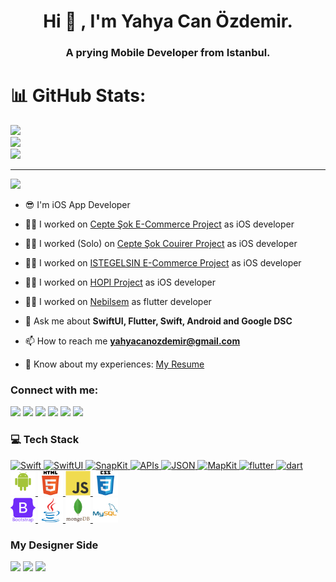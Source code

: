 
<!--
**yahyacanozdemir/yahyacanozdemir** is a ✨ _special_ ✨ repository because its `README.md` (this file) appears on your GitHub profile.

Here are some ideas to get you started:

- 🔭 I’m currently working on ...
- 🌱 I’m currently learning ...
- 👯 I’m looking to collaborate on ...
- 🤔 I’m looking for help with ...
- 💬 Ask me about ...
- 📫 How to reach me: ...
- 😄 Pronouns: ...
- ⚡ Fun fact: ...
-->

<h1 align="center">Hi 👋 , I'm Yahya Can Özdemir.</h1>
<h3 align="center">A prying Mobile Developer from Istanbul.</h3>

# 📊 GitHub Stats:
![](https://github-readme-stats.vercel.app/api?username=yahyacanozdemir&theme=dark&hide_border=false&include_all_commits=false&count_private=false)<br/>
![](https://github-readme-streak-stats.herokuapp.com/?user=yahyacanozdemir&theme=dark&hide_border=false)<br/>
![](https://github-readme-stats.vercel.app/api/top-langs/?username=yahyacanozdemir&theme=dark&hide_border=false&include_all_commits=false&count_private=false&layout=compact)

---
[![](https://visitcount.itsvg.in/api?id=yahyacanozdemir&icon=0&color=6)](https://visitcount.itsvg.in)

- 😎 I'm iOS App Developer

- 👌🏻 I worked on [Cepte Şok E-Commerce Project]([https://apps.apple.com/tr/app/cepte-şok-kurye/id6451101761?l=tr](https://apps.apple.com/tr/app/cepte-şok/id1234494259)) as iOS developer

- 👌🏻 I worked (Solo) on [Cepte Şok Couirer Project](https://apps.apple.com/tr/app/cepte-şok-kurye/id6451101761?l=tr) as iOS developer

- 👌🏻 I worked on [ISTEGELSIN E-Commerce Project](https://apps.apple.com/us/app/i-stegelsin-online-market/id1317811457) as iOS developer

- 👌🏻 I worked on [HOPI Project](https://apps.apple.com/us/app/hopi-app-of-shopping/id983886691) as iOS developer

- 👌🏻 I worked on [Nebilsem](https://www.nebilsem.com/) as flutter developer

- 💬 Ask me about **SwiftUI, Flutter, Swift, Android and Google DSC**

- 📫 How to reach me **yahyacanozdemir@gmail.com**

- 📄 Know about my experiences: [My Resume](https://drive.google.com/file/d/1-vRJtYvAfOkgoWrjiIkr2FjpX-Da4iyt/view?usp=sharing)

<h3 align="left">Connect with me:</h3>
<p align="left">
<a href="https://linkedin.com/in/yahyacanozdemir" target="blank"><img src="https://img.icons8.com/doodle/48/000000/linkedin--v2.png"></a>
<a href="https://dribbble.com/yahyacanozdemir" target="blank"><img src="https://img.icons8.com/doodle/48/000000/dribbble-old-logo.png"></a>
<a href="https://codepen.io/yahyacanozdemir" target="blank"><img src="https://img.icons8.com/color/48/000000/codepen.png"></a>
<a href="https://stackoverflow.com/users/15403630/yahya-can-%c3%96zdemir" target="blank"><img src="https://img.icons8.com/color/48/000000/stackoverflow.png"></a>
<a href="https://instagram.com/yahyacanozdemir" target="blank"><img src="https://img.icons8.com/doodle/48/000000/instagram-new.png"></a>
<a href="https://twitter.com/yahyacanozdemir" target="blank"><img src="https://img.icons8.com/doodle/48/000000/twitter--v1.png"></a>

</p>

<h3 align="left">💻 Tech Stack</h3>

<p align="left">

<a href="https://developer.apple.com/swift/" target="_blank"> <img src="https://developer.apple.com/swift/images/swift-og.png" alt="Swift" width="40" height="40"/> </a>
<a href="https://developer.apple.com/xcode/swiftui/" target="_blank"> <img src="https://www.swiftbysundell.com/images/discover/swiftui/icon.png" alt="SwiftUI" width="40" height="40"/> </a>
<a href="https://github.com/SnapKit/SnapKit" target="_blank"> <img src="https://d112y698adiu2z.cloudfront.net/photos/production/challenge_thumbnails/001/174/161/datas/original.jpg" alt="SnapKit" width="40" height="40"/> </a>
<a href="https://jsonapi.org" target="_blank"> <img src="https://blog.postman.com/wp-content/uploads/2021/03/APIs-in-Postman-e1616786230943.png" alt="APIs" width="40" height="40"/> </a>
<a href="https://jsonapi.org" target="_blank"> <img src="https://www.vectorlogo.zone/util/preview.html?image=/logos/json/json-ar21.svg" alt="JSON" width="40" height="40"/> </a>
<a href="https://developer.apple.com/documentation/mapkit/" target="_blank"> <img src="https://developer.apple.com/assets/elements/icons/maps/maps-128x128_2x.png" alt="MapKit" width="40" height="40"/> </a>
<a href="https://flutter.dev" target="_blank"> <img src="https://www.vectorlogo.zone/logos/flutterio/flutterio-icon.svg" alt="flutter" width="40" height="40"/> </a>
<a href="https://dart.dev" target="_blank"> <img src="https://www.vectorlogo.zone/logos/dartlang/dartlang-icon.svg" alt="dart" width="40" height="40"/> </a>
<a href="https://developer.android.com" target="_blank"> <img src="https://raw.githubusercontent.com/devicons/devicon/master/icons/android/android-original-wordmark.svg" alt="android" width="40" height="40"/> </a> 
<a href="https://www.w3.org/html/" target="_blank"> <img src="https://raw.githubusercontent.com/devicons/devicon/master/icons/html5/html5-original-wordmark.svg" alt="html5" width="40" height="40"/> </a>
<a href="https://developer.mozilla.org/en-US/docs/Web/JavaScript" target="_blank"> <img src="https://raw.githubusercontent.com/devicons/devicon/master/icons/javascript/javascript-original.svg" alt="javascript" width="40" height="40"/> </a>
<a href="https://www.w3schools.com/css/" target="_blank"> <img src="https://raw.githubusercontent.com/devicons/devicon/master/icons/css3/css3-original-wordmark.svg" alt="css3" width="40" height="40"/> </a>  
<a href="https://getbootstrap.com" target="_blank"> <img src="https://raw.githubusercontent.com/devicons/devicon/master/icons/bootstrap/bootstrap-plain-wordmark.svg" alt="bootstrap" width="40" height="40"/> </a>
<a href="https://www.java.com" target="_blank"> <img src="https://raw.githubusercontent.com/devicons/devicon/master/icons/java/java-original.svg" alt="java" width="40" height="40"/> </a>  <a href="https://www.mongodb.com/" target="_blank"> <img src="https://raw.githubusercontent.com/devicons/devicon/master/icons/mongodb/mongodb-original-wordmark.svg" alt="mongodb" width="40" height="40"/> </a> <a href="https://www.mysql.com/" target="_blank"> <img src="https://raw.githubusercontent.com/devicons/devicon/master/icons/mysql/mysql-original-wordmark.svg" alt="mysql" width="40" height="40"/> </a> </p>

<h3 align="left">My Designer Side</h3>
<p align="left">
<a href="https://www.adobe.com/tr/products/photoshop.html" target="_blank"> <img src="https://img.icons8.com/doodle/48/000000/adobe-photoshop.png"></a>
<a href="https://www.adobe.com/tr/products/premiere.html" target="_blank"> <img src="https://img.icons8.com/fluent/48/000000/adobe-premiere-pro.png"></a>
<a href="https://www.adobe.com/tr/products/aftereffects.html" target="_blank"> <img src="https://img.icons8.com/fluent/48/000000/adobe-after-effects.png"></a>
  
</p>

<!-- Proudly created with GPRM ( https://gprm.itsvg.in ) -->



